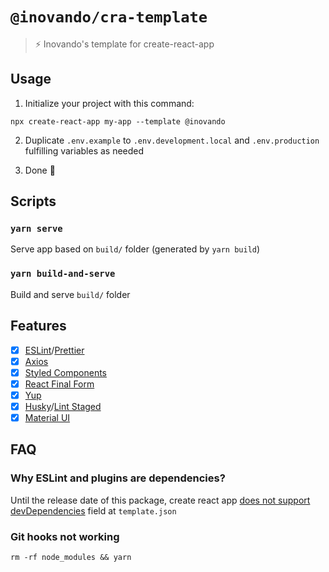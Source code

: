 # `@inovando/cra-template`
> ⚡️ Inovando's template for create-react-app

## Usage

1. Initialize your project with this command:

```
npx create-react-app my-app --template @inovando
```

2. Duplicate `.env.example` to `.env.development.local` and `.env.production` fulfilling variables as needed

3. Done 🎉

## Scripts

### `yarn serve`

Serve app based on `build/` folder (generated by `yarn build`)

### `yarn build-and-serve`

Build and serve `build/` folder

## Features
- [x] [ESLint](https://github.com/santospatrick/eslint-config-react)/[Prettier](https://github.com/santospatrick/prettier-config)
- [x] [Axios](https://www.npmjs.com/package/axios)
- [x] [Styled Components](https://styled-components.com/docs/basics#react-native)
- [x] [React Final Form](https://final-form.org/react)
- [x] [Yup](https://runkit.com/jquense/yup)
- [x] [Husky](https://github.com/typicode/husky)/[Lint Staged](https://github.com/okonet/lint-staged)
- [x] [Material UI](https://material-ui.com/)

## FAQ

### Why ESLint and plugins are dependencies?

Until the release date of this package, create react app [does not support devDependencies](https://github.com/facebook/create-react-app/issues/8082) field at `template.json`

### Git hooks not working

```
rm -rf node_modules && yarn
```